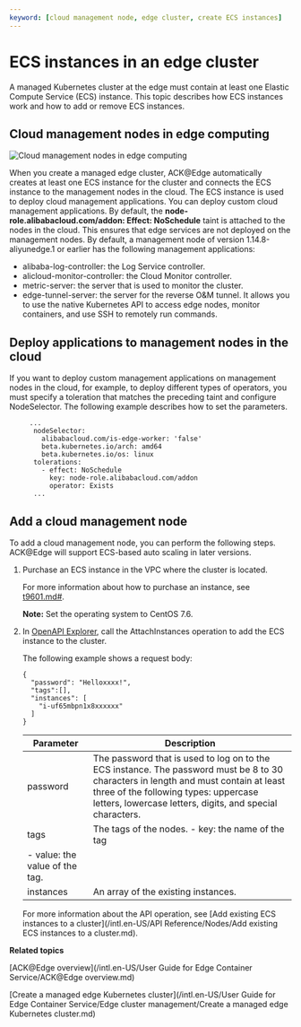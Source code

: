 ```yaml
---
keyword: [cloud management node, edge cluster, create ECS instances]
---
```


# ECS instances in an edge cluster

A managed Kubernetes cluster at the edge must contain at least one Elastic Compute Service \(ECS\) instance. This topic describes how ECS instances work and how to add or remove ECS instances.

## Cloud management nodes in edge computing

![Cloud management nodes in edge computing](https://static-aliyun-doc.oss-accelerate.aliyuncs.com/assets/img/en-US/6883068951/p100700.png)

When you create a managed edge cluster, ACK@Edge automatically creates at least one ECS instance for the cluster and connects the ECS instance to the management nodes in the cloud. The ECS instance is used to deploy cloud management applications. You can deploy custom cloud management applications. By default, the **node-role.alibabacloud.com/addon: Effect: NoSchedule** taint is attached to the nodes in the cloud. This ensures that edge services are not deployed on the management nodes. By default, a management node of version 1.14.8-aliyunedge.1 or earlier has the following management applications:

-   alibaba-log-controller: the Log Service controller.
-   alicloud-monitor-controller: the Cloud Monitor controller.
-   metric-server: the server that is used to monitor the cluster.
-   edge-tunnel-server: the server for the reverse O&M tunnel. It allows you to use the native Kubernetes API to access edge nodes, monitor containers, and use SSH to remotely run commands.

## Deploy applications to management nodes in the cloud

If you want to deploy custom management applications on management nodes in the cloud, for example, to deploy different types of operators, you must specify a toleration that matches the preceding taint and configure NodeSelector. The following example describes how to set the parameters.

```
     ...
      nodeSelector:
        alibabacloud.com/is-edge-worker: 'false'
        beta.kubernetes.io/arch: amd64
        beta.kubernetes.io/os: linux
      tolerations:
        - effect: NoSchedule
          key: node-role.alibabacloud.com/addon
          operator: Exists
      ...
```

## Add a cloud management node

To add a cloud management node, you can perform the following steps. ACK@Edge will support ECS-based auto scaling in later versions.

1.  Purchase an ECS instance in the VPC where the cluster is located.

    For more information about how to purchase an instance, see [t9601.md\#]().

    **Note:** Set the operating system to CentOS 7.6.

2.  In [OpenAPI Explorer](https://api.alibabacloud.com/#/?product=Ons), call the AttachInstances operation to add the ECS instance to the cluster.

    The following example shows a request body:

    ```
    {
      "password": "Helloxxxx!",
      "tags":[],
      "instances": [
        "i-uf65mbpn1x8xxxxxx"
      ]
    }
    ```

    |Parameter|Description|
    |---------|-----------|
    |password|The password that is used to log on to the ECS instance. The password must be 8 to 30 characters in length and must contain at least three of the following types: uppercase letters, lowercase letters, digits, and special characters.|
    |tags|The tags of the nodes.    -   key: the name of the tag
    -   value: the value of the tag. |
    |instances|An array of the existing instances.|

    For more information about the API operation, see [Add existing ECS instances to a cluster](/intl.en-US/API Reference/Nodes/Add existing ECS instances to a cluster.md).


**Related topics**  


[ACK@Edge overview](/intl.en-US/User Guide for Edge Container Service/ACK@Edge overview.md)

[Create a managed edge Kubernetes cluster](/intl.en-US/User Guide for Edge Container Service/Edge cluster management/Create a managed edge Kubernetes cluster.md)

